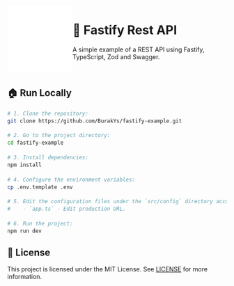 <img src="https://raw.githubusercontent.com/fastify/graphics/master/fastify-1000px-square-01.png" align="left" width="150" height="150" alt="Fastify Logo">

# 🚀 Fastify Rest API

A simple example of a REST API using Fastify, TypeScript, Zod and Swagger.

<br />

## 🏠 Run Locally
```bash 
# 1. Clone the repository:
git clone https://github.com/BurakYs/fastify-example.git

# 2. Go to the project directory:
cd fastify-example

# 3. Install dependencies:
npm install

# 4. Configure the environment variables:
cp .env.template .env

# 5. Edit the configuration files under the `src/config` directory according to your needs.
#    - `app.ts` - Edit production URL.

# 6. Run the project:
npm run dev
```

## 📝 License

This project is licensed under the MIT License. See [LICENSE](./LICENSE) for more information.
